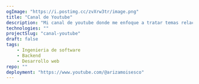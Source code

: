 ```yaml
---
ogImage: "https://i.postimg.cc/zvXrw3tr/image.png"
title: "Canal de Youtube"
description: "Mi canal de youtube donde me enfoque a tratar temas relacionados con ingeniera de software, backend y ciencias de la computación."
technologies: ""
projectSlug: "canal-youtube"
draft: false
tags: 
    - Ingenieria de software
    - Backend
    - Desarrollo web
repo: ""
deployment: "https://www.youtube.com/@arizamoisesco"
---
```


